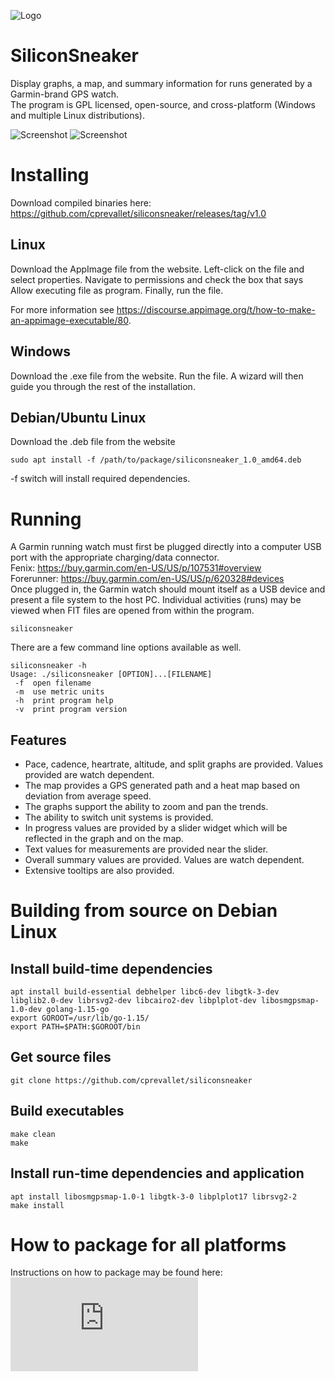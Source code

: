 ![Logo](https://github.com/cprevallet/siliconsneaker/blob/main/icons/siliconsneaker.svg?raw=true)
# SiliconSneaker
Display graphs, a map, and summary information for runs generated by a Garmin-brand GPS watch.  
The program is GPL licensed, open-source, and cross-platform (Windows and multiple Linux distributions).  

![Screenshot](https://github.com/cprevallet/siliconsneaker/blob/main/screenshot/siliconsneaker.png?raw=true)
![Screenshot](https://github.com/cprevallet/siliconsneaker/blob/main/screenshot/siliconsneaker_windows.png?raw=true)

# Installing
Download compiled binaries here:
https://github.com/cprevallet/siliconsneaker/releases/tag/v1.0

## Linux
Download the AppImage file from the website.
Left-click on the file and select properties. Navigate to permissions and check the box that says Allow executing file as program. Finally, run the file.

For more information see https://discourse.appimage.org/t/how-to-make-an-appimage-executable/80.

## Windows
Download the .exe file from the website.
Run the file. A wizard will then guide you through the rest of the installation.

## Debian/Ubuntu Linux
Download the .deb file from the website
```
sudo apt install -f /path/to/package/siliconsneaker_1.0_amd64.deb
```
-f switch will install required dependencies.

# Running
A Garmin running watch must first be plugged directly into a computer USB port with the appropriate charging/data connector.  
Fenix: https://buy.garmin.com/en-US/US/p/107531#overview  
Forerunner: https://buy.garmin.com/en-US/US/p/620328#devices  
Once plugged in, the Garmin watch should mount itself as a USB device and present a file system to the host PC.  Individual activities (runs) may be viewed when FIT files are opened from within the program.
```
siliconsneaker
```

There are a few command line options available as well.

```
siliconsneaker -h
Usage: ./siliconsneaker [OPTION]...[FILENAME]
 -f  open filename
 -m  use metric units
 -h  print program help
 -v  print program version
```

## Features
- Pace, cadence, heartrate, altitude, and split graphs are provided. Values provided are watch dependent.
- The map provides a GPS generated path and a heat map based on deviation from average speed.
- The graphs support the ability to zoom and pan the trends.
- The ability to switch unit systems is provided.
- In progress values are provided by a slider widget which will be reflected in the graph and on the map.
- Text values for measurements are provided near the slider.
- Overall summary values are provided. Values are watch dependent.
- Extensive tooltips are also provided.

# Building from source on Debian Linux
## Install build-time dependencies
```
apt install build-essential debhelper libc6-dev libgtk-3-dev libglib2.0-dev librsvg2-dev libcairo2-dev libplplot-dev libosmgpsmap-1.0-dev golang-1.15-go  
export GOROOT=/usr/lib/go-1.15/
export PATH=$PATH:$GOROOT/bin
```

## Get source files
```
git clone https://github.com/cprevallet/siliconsneaker  
```

## Build executables
```
make clean  
make  
```

## Install run-time dependencies and application
```
apt install libosmgpsmap-1.0-1 libgtk-3-0 libplplot17 librsvg2-2  
make install
```

# How to package for all platforms
Instructions on how to package may be found here:
![PackageInstructions](https://github.com/cprevallet/siliconsneaker/blob/main/deploy/package_instructions.txt?raw=true)
